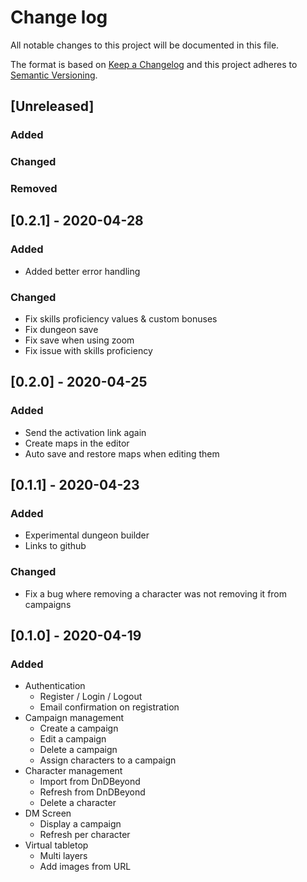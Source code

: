 # Change log

All notable changes to this project will be documented in this file.

The format is based on [Keep a Changelog](http://keepachangelog.com/)
and this project adheres to [Semantic Versioning](http://semver.org/).

## [Unreleased]

### Added
### Changed
### Removed

## [0.2.1] - 2020-04-28

### Added

- Added better error handling

### Changed

- Fix skills proficiency values & custom bonuses
- Fix dungeon save
- Fix save when using zoom
- Fix issue with skills proficiency

## [0.2.0] - 2020-04-25

### Added

- Send the activation link again
- Create maps in the editor
- Auto save and restore maps when editing them 

## [0.1.1] - 2020-04-23

### Added

- Experimental dungeon builder
- Links to github

### Changed

- Fix a bug where removing a character was not removing it from campaigns

## [0.1.0] - 2020-04-19

### Added

- Authentication
  - Register / Login / Logout
  - Email confirmation on registration
- Campaign management
  - Create a campaign
  - Edit a campaign
  - Delete a campaign
  - Assign characters to a campaign
- Character management
  - Import from DnDBeyond
  - Refresh from DnDBeyond
  - Delete a character
- DM Screen
  - Display a campaign
  - Refresh per character
- Virtual tabletop
  - Multi layers
  - Add images from URL
